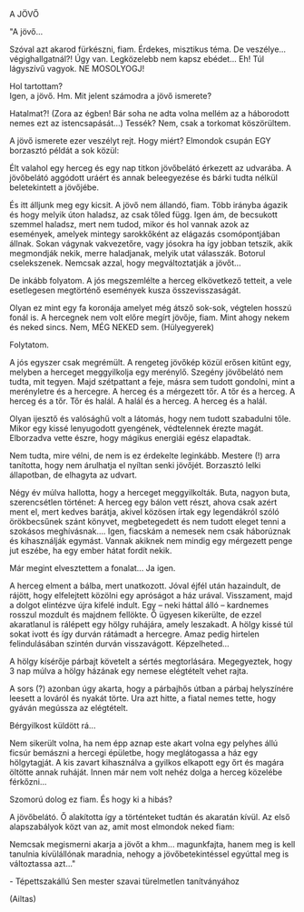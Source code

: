 A JÖVŐ

"A jövő...

Szóval azt akarod fürkészni, fiam. Érdekes, misztikus téma. De veszélye... végighallgatnál?! Úgy van. Legközelebb nem kapsz ebédet... Eh! Túl lágyszívű vagyok. NE MOSOLYOGJ!

Hol tartottam?  
Igen, a jövő. Hm. Mit jelent számodra a jövő ismerete?

Hatalmat?! (Zora az égben! Bár soha ne adta volna mellém az a háborodott nemes ezt az istencsapását...) Tessék? Nem, csak a torkomat köszörültem.

A jövő ismerete ezer veszélyt rejt. Hogy miért? Elmondok csupán EGY borzasztó példát a sok közül:

Élt valahol egy herceg és egy nap titkon jövőbelátó érkezett az udvarába. A jövőbelátó aggódott uráért és annak beleegyezése és bárki tudta nélkül beletekintett a jövőjébe.

És itt álljunk meg egy kicsit. A jövő nem állandó, fiam. Több irányba ágazik és hogy melyik úton haladsz, az csak tőled függ. Igen ám, de becsukott szemmel haladsz, mert nem tudod, mikor és hol vannak azok az események, amelyek mintegy sarokkőként az elágazás csomópontjában állnak. Sokan vágynak vakvezetőre, vagy jósokra ha így jobban tetszik, akik megmondják nekik, merre haladjanak, melyik utat válasszák. Botorul cselekszenek. Nemcsak azzal, hogy megváltoztatják a jövőt...

De inkább folyatom. A jós megszemlélte a herceg elkövetkező tetteit, a vele esetlegesen megtörténő események kusza összevisszaságát.

Olyan ez mint egy fa koronája amelyet még átsző sok-sok, végtelen hosszú fonál is. A hercegnek nem volt előre megírt jövője, fiam. Mint ahogy nekem és neked sincs. Nem, MÉG NEKED sem. (Hülyegyerek)

Folytatom.

A jós egyszer csak megrémült. A rengeteg jövőkép közül erősen kitűnt egy, melyben a herceget meggyilkolja egy merénylő. Szegény jövőbelátó nem tudta, mit tegyen. Majd szétpattant a feje, másra sem tudott gondolni, mint a merényletre és a hercegre. A herceg és a mérgezett tőr. A tőr és a herceg. A herceg és a tőr. Tőr és halál. A halál és a herceg. A herceg és a halál.

Olyan ijesztő és valósághű volt a látomás, hogy nem tudott szabadulni tőle. Mikor egy kissé lenyugodott gyengének, védtelennek érezte magát. Elborzadva vette észre, hogy mágikus energiái egész elapadtak.

Nem tudta, mire vélni, de nem is ez érdekelte leginkább. Mestere (!) arra tanította, hogy nem árulhatja el nyíltan senki jövőjét. Borzasztó lelki állapotban, de elhagyta az udvart.

Négy év múlva hallotta, hogy a herceget meggyilkolták. Buta, nagyon buta, szerencsétlen történet: A herceg egy bálon vett részt, ahova csak azért ment el, mert kedves barátja, akivel közösen írtak egy legendákról szóló örökbecsűnek szánt könyvet, megbetegedett és nem tudott eleget tenni a szokásos meghívásnak.... Igen, fiacskám a nemesek nem csak háborúznak és kihasználják egymást. Vannak akiknek nem mindig egy mérgezett penge jut eszébe, ha egy ember hátat fordít nekik.

Már megint elvesztettem a fonalat... Ja igen.

A herceg elment a bálba, mert unatkozott. Jóval éjfél után hazaindult, de rájött, hogy elfelejtett közölni egy apróságot a ház urával. Visszament, majd a dolgot elintézve újra kifelé indult. Egy – neki háttal álló – kardnemes rosszul mozdult és majdnem fellökte. Ő ügyesen kikerülte, de ezzel akaratlanul is rálépett egy hölgy ruhájára, amely leszakadt. A hölgy kissé túl sokat ivott és így durván rátámadt a hercegre. Amaz pedig hirtelen felindulásában szintén durván visszavágott. Képzelheted...

A hölgy kísérője párbajt követelt a sértés megtorlására. Megegyeztek, hogy 3 nap múlva a hölgy házának egy nemese elégtételt vehet rajta.

A sors (?) azonban úgy akarta, hogy a párbajhős útban a párbaj helyszínére leesett a lováról és nyakát törte. Ura azt hitte, a fiatal nemes tette, hogy gyáván megússza az elégtételt.

Bérgyilkost küldött rá...

Nem sikerült volna, ha nem épp aznap este akart volna egy pelyhes állú ficsúr bemászni a hercegi épületbe, hogy meglátogassa a ház egy hölgytagját. A kis zavart kihasználva a gyilkos elkapott egy őrt és magára öltötte annak ruháját. Innen már nem volt nehéz dolga a herceg közelébe férkőzni...

Szomorú dolog ez fiam. És hogy ki a hibás?

A jövőbelátó. Ő alakította így a történteket tudtán és akaratán kívül. Az első alapszabályok közt van az, amit most elmondok neked fiam:

Nemcsak megismerni akarja a jövőt a khm... magunkfajta, hanem meg is kell tanulnia kívülállónak maradnia, nehogy a jövőbetekintéssel egyúttal meg is változtassa azt..."

\- Tépettszakállú Sen mester szavai türelmetlen tanítványához

(Ailtas)